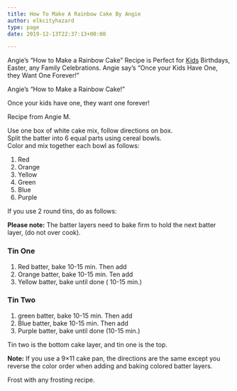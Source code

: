 ```yaml
---
title: How To Make A Rainbow Cake By Angie
author: elkcityhazard
type: page
date: 2019-12-13T22:37:13+00:00

---
```

Angie&#8217;s &#8220;How to Make a Rainbow Cake&#8221; Recipe is Perfect for <a href="/wordpress/kids-corner-recipes/" rel="noopener noreferrer" target="_blank">Kids</a> Birthdays, Easter, any Family Celebrations. Angie say&#8217;s <q>Once your Kids Have One, they Want One Forever!</q>

Angie&#8217;s <q>How to Make a Rainbow Cake!</q>

Once your kids have one, they want one forever!

Recipe from Angie M.

Use one box of white cake mix, follow directions on box.  
Split the batter into 6 equal parts using cereal bowls.  
Color and mix together each bowl as follows:

  1. Red
  2. Orange
  3. Yellow
  4. Green
  5. Blue
  6. Purple 

If you use 2 round tins, do as follows:

**Please note:** The batter layers need to bake firm to hold the next batter layer, (do not over cook).

### Tin One

  1. Red batter, bake 10-15 min. Then add
  2. Orange batter, bake 10-15 min. Ten add
  3. Yellow batter, bake until done ( 10-15 min.)

### Tin Two

  1. green batter, bake 10-15 min. Then add
  2. Blue batter, bake 10-15 min. Then add
  3. Purple batter, bake until done (10-15 min.)

Tin two is the bottom cake layer, and tin one is the top.

**Note:** If you use a 9&#215;11 cake pan, the directions are the same except you reverse the color order when adding and baking colored batter layers.

Frost with any frosting recipe.